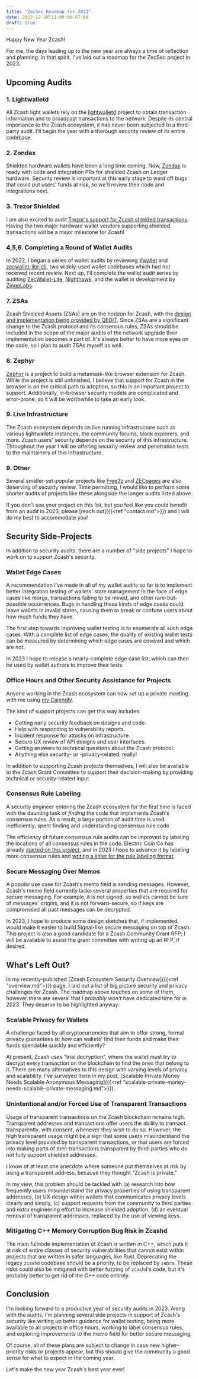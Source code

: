 ```yaml
---
title: "ZecSec Roadmap for 2023"
date: 2022-12-28T11:00:00-07:00
draft: true
---
```


Happy New Year Zcash!

For me, the days leading up to the new year are always a time of reflection and
planning. In that spirit, I've laid out a roadmap for the ZecSec project in
2023.

## Upcoming Audits

### 1. Lightwalletd

All Zcash light wallets rely on the
[lightwalletd](https://github.com/zcash/lightwalletd) project to obtain
transaction information and to broadcast transactions to the network.  Despite
its central importance to the Zcash ecosystem, it has never been subjected to a
third-party audit. I'll begin the year with a thorough security review of its
entire codebase.

### 2. Zondax

Shielded hardware wallets have been a long time coming. Now, [Zondax](https://docs.zondax.ch/Zcash) is ready
with code and integration PRs for shielded Zcash on Ledger hardware. Security review is
important at this early stage to ward off bugs that could put users' funds at
risk, so we'll review their code and integrations next.

### 3. Trezor Shielded

I am also excited to audit [Trezor's support for Zcash shielded
transactions](https://github.com/trezor/trezor-firmware/pull/2472). Having the
two major hardware wallet vendors supporting shielded transactions will be a
major milestone for Zcash!

### 4,5,6. Completing a Round of Wallet Audits

In 2022, I began a series of wallet audits by reviewing [Ywallet](https://ywallet.app/) and
[zecwallet-lite-cli](https://github.com/adityapk00/zecwallet-light-cli), two widely-used wallet codebases which had not received
recent review. Next up, I'll complete the wallet audit series by auditing
[ZecWallet-Lite](https://zecwallet.co/), [Nighthawk](https://nighthawkwallet.com/), and the wallet in development by [ZingoLabs](https://github.com/zingolabs).

### 7. ZSAs

Zcash Shielded Assets (ZSAs) are on the horizon for Zcash, with the [design and implementation being provided by QEDIT](https://forum.zcashcommunity.com/t/a-proposal-for-shielded-assets-zsa-uda-for-defi-on-zcash/40520). Since ZSAs are a significant change to the Zcash protocol and its consensus rules, ZSAs should be included in the scope of the major audits of the network upgrade their implementation becomes a part of. It's always better to have more eyes on the code, so I plan to audit ZSAs myself as well.

### 8. Zephyr

[Zephyr](https://forum.zcashcommunity.com/t/project-zephyr-update-march22/41118)
is a project to build a metamask-like browser extension for Zcash. While the
project is still unfinished, I believe that support for Zcash in the browser is
on the critical path to adoption, so this is an important project to support.
Additionally, in-browser security models are complicated and error-prone, so it
will be worthwhile to take an early look.

### 9. Live Infrastructure

The Zcash ecosystem depends on live running infrastructure such as various
lightwalletd instances, the community forums, block explorers, and more. Zcash
users' security depends on the security of this infrastructure. Throughout the
year I will be offering security review and penetration tests to the maintainers
of this infrastructure.

### 9. Other

Several smaller-yet-popular projects like [Free2z](https://free2z.cash/docs/)
and [ZECpages](https://zecpages.com/z/all) are also deserving of security
review. Time permitting, I would like to perform some shorter audits of projects
like these alongside the longer audits listed above.

If you don't see your project on this list, but you feel like you could benefit
from an audit in 2023, please [reach out]({{<ref "contact.md">}}) and I will do
my best to accommodate you!

## Security Side-Projects

In addition to security audits, there are a number of "side projects" I hope to
work on to support Zcash's security.

### Wallet Edge Cases

A recommendation I've made in all of my wallet audits so far is to implement
better integration testing of wallets' state management in the face of edge
cases like reorgs, transactions failing to be mined, and other rare-but-possible
occurrences. Bugs in handling these kinds of edge cases could leave wallets in
invalid states, causing them to break or confuse users about how much funds they
have.

The first step towards improving wallet testing is to enumerate all such edge
cases. With a complete list of edge cases, the quality of existing wallet tests
can be measured by determining which edge cases are covered and which are not. 

In 2023 I hope to release a nearly-complete edge case list, which can then be
used by wallet authors to improve their tests.

### Office Hours and Other Security Assistance for Projects

Anyone working in the Zcash ecosystem can now set up a private meeting with me
using [my Calendly](https://calendly.com/zecsec/zcash-security-meeting).

The kind of support projects can get this way includes:

- Getting early security feedback on designs and code.
- Help with responding to vulnerability reports.
- Incident response for attacks on infrastructure.
- Secure UX review of API designs and user interfaces.
- Getting answers to technical questions about the Zcash protocol.
- Anything else security- or -privacy-related, really!

In addition to supporting Zcash projects themselves, I will also be available
to the Zcash Grant Committee to support their decision-making by providing
technical or security-related input.

### Consensus Rule Labeling

A security engineer entering the Zcash ecosystem for the first time is faced
with the daunting task of *finding* the code that implements Zcash's consensus
rules. As a result, a large portion of audit time is used inefficiently, spent
finding and understanding consensus rule code.

The efficiency of future consensus rule audits can be improved by labeling the
locations of all consensus rules in the code. Electric Coin Co has already
[started on this project](https://github.com/zcash/zcash/pull/5912), and in 2023
I hope to advance it by labeling more consensus rules and [writing a linter for
the rule labeling format](https://github.com/zcash/zcash/issues/6011).

### Secure Messaging Over Memos

A popular use case for Zcash's memo field is sending messages. However, Zcash's
memo field currently lacks several properties that are required for secure
messaging. For example, it is not signed, so wallets cannot be sure of messages'
origins, and it is not forward-secure, so if keys are compromised all past
messages can be decrypted.

In 2023, I hope to produce some design sketches that, if implemented, would make
it easier to build Signal-like secure messaging on top of Zcash. This project is
also a good candidate for a Zcash Community Grant RFP; I will be available to
assist the grant committee with writing up an RFP, if desired.

## What's Left Out?

In my recently-published [Zcash Ecosystem Security Overview]({{<ref
"overview.md">}}) page, I laid out a list of big picture security and privacy
challenges for Zcash. The roadmap above touches on some of them, however there
are several that I *probably won't* have dedicated time for in 2023. They
deserve to be highlighted anyway:

### Scalable Privacy for Wallets

A challenge faced by all cryptocurrencies that aim to offer strong, formal
privacy guarantees is: how can wallets' find their funds and make their funds
spendable quickly and efficiently?

At present, Zcash uses "trial decryption", where the wallet must try to decrypt
every transaction on the blockchain to find the ones that belong to it. There are many
alternatives to this design with varying levels of privacy and scalability.
I've surveyed them in my post, [Scalable Private Money Needs Scalable Anonymous Messaging]({{<ref "scalable-private-money-needs-scalable-private-messaging.md">}}).

### Unintentional and/or Forced Use of Transparent Transactions

Usage of transparent transactions on the Zcash blockchain remains high.
Transparent addresses and transactions offer users the ability to transact
transparently, with consent, whenever they wish to do so. However, the high
transparent usage might be a sign that some users misunderstand the privacy
level provided by transparent transactions, or that users are forced into making
parts of their transactions transparent by third-parties who do not fully
support shielded addresses. 

I know of at least one anecdote where someone put themselves at risk by using a
transparent address, because they thought "Zcash is private."

In my view, this problem should be tackled with (a) research into how
frequently users misunderstand the privacy properties of using transparent
addresses, (b) UX design within wallets that communicates privacy levels clearly
and simply, (c) support requests from the community to third parties and extra
engineering effort to increase shielded adoption, (d) an eventual removal of
transparent addresses, replaced by the use of viewing keys.

### Mitigating C++ Memory Corruption Bug Risk in Zcashd

The main fullnode implementation of Zcash is written in C++, which puts it at
risk of entire classes of security vulnerabilities that cannot exist within
projects that are written in safer languages, like Rust. Deprecating the legacy
``zcashd`` codebase should be a priority, to be replaced by ``zebra``. These
risks could also be mitigated with better fuzzing of ``zcashd``'s code, but it's
probably better to get rid of the C++ code entirely.

## Conclusion

I'm looking forward to a productive year of security audits in 2023. Along with
the audits, I'm planning several side projects in support of Zcash's security
like writing up better guidance for wallet testing, being more available to all
projects in office hours, working to label consensus rules, and exploring
improvements to the memo field for better secure messaging.

Of course, all of these plans are subject to change in case new higher-priority
risks or projects appear, but this should give the community a good sense for
what to expect in the coming year.

Let's make the new year Zcash's best year ever!